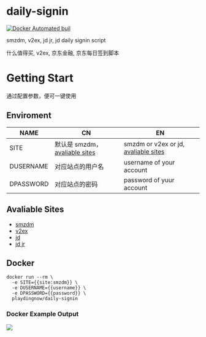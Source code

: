 # daily-signin

[![Docker Automated buil](https://img.shields.io/docker/automated/playdingnow/daily-signin.svg)](https://hub.docker.com/r/playdingnow/daily-signin/)

smzdm, v2ex, jd jr, jd daily signin script

什么值得买, v2ex, 京东金融, 京东每日签到脚本

# Getting Start

通过配置参数，便可一键使用

## Enviroment

| NAME| CN | EN  |
| --- | --- | --- |
| SITE | 默认是 smzdm，[avaliable sites](#avaliable-sites) | smzdm or v2ex or jd, [avaliable sites](#avaliable-sites) |
| DUSERNAME | 对应站点的用户名 | username of your account |
| DPASSWORD | 对应站点的密码 | password of yuur account |


## Avaliable Sites

 - [smzdm](https://smzdm.com)
 - [v2ex](https://v2ex.com)
 - [jd](https://vip.jd.com)
 - [jd jr](https://vip.jr.jd.com)

## Docker

```shell
docker run --rm \
  -e SITE={{site:smzdm}} \
  -e DUSERNAME={{username}} \
  -e DPASSWORD={{password}} \
  playdingnow/daily-signin
```

### Docker Example Output

![](http://om4h4iqhe.bkt.clouddn.com/daily-signin-docker-output.png)
